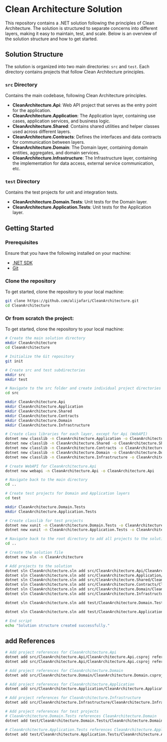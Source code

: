 # Clean Architecture Solution

This repository contains a .NET solution following the principles of Clean Architecture. The solution is structured to separate concerns into different layers, making it easy to maintain, test, and scale. Below is an overview of the solution structure and how to get started.

## Solution Structure

The solution is organized into two main directories: `src` and `test`. Each directory contains projects that follow Clean Architecture principles.

### `src` Directory
Contains the main codebase, following Clean Architecture principles.

- **CleanArchitecture.Api**: Web API project that serves as the entry point for the application.
- **CleanArchitecture.Application**: The Application layer, containing use cases, application services, and business logic.
- **CleanArchitecture.Shared**: Contains shared utilities and helper classes used across different layers.
- **CleanArchitecture.Contracts**: Defines the interfaces and data contracts for communication between layers.
- **CleanArchitecture.Domain**: The Domain layer, containing domain entities, aggregates, and domain services.
- **CleanArchitecture.Infrastructure**: The Infrastructure layer, containing the implementation for data access, external service communication, etc.

### `test` Directory
Contains the test projects for unit and integration tests.

- **CleanArchitecture.Domain.Tests**: Unit tests for the Domain layer.
- **CleanArchitecture.Application.Tests**: Unit tests for the Application layer.

## Getting Started

### Prerequisites
Ensure that you have the following installed on your machine:
- [.NET SDK](https://dotnet.microsoft.com/download/dotnet)
- [Git](https://git-scm.com/)

### Clone the repository
To get started, clone the repository to your local machine:

```bash
git clone https://github.com/alijafari/CleanArchitecture.git
cd CleanArchitecture
```
### Or from scratch the project:
To get started, clone the repository to your local machine:

```bash
# Create the main solution directory
mkdir CleanArchitecture
cd CleanArchitecture

# Initialize the Git repository
git init

# Create src and test subdirectories
mkdir src
mkdir test

# Navigate to the src folder and create individual project directories
cd src

mkdir CleanArchitecture.Api
mkdir CleanArchitecture.Application
mkdir CleanArchitecture.Shared
mkdir CleanArchitecture.Contracts
mkdir CleanArchitecture.Domain
mkdir CleanArchitecture.Infrastructure

# Create class libraries for each layer, except for Api (WebAPI)
dotnet new classlib -n CleanArchitecture.Application -o CleanArchitecture.Application
dotnet new classlib -n CleanArchitecture.Shared -o CleanArchitecture.Shared
dotnet new classlib -n CleanArchitecture.Contracts -o CleanArchitecture.Contracts
dotnet new classlib -n CleanArchitecture.Domain -o CleanArchitecture.Domain
dotnet new classlib -n CleanArchitecture.Infrastructure -o CleanArchitecture.Infrastructure

# Create WebAPI for CleanArchitecture.Api
dotnet new webapi -n CleanArchitecture.Api -o CleanArchitecture.Api

# Navigate back to the main directory
cd ..

# Create test projects for Domain and Application layers
cd test

mkdir CleanArchitecture.Domain.Tests
mkdir CleanArchitecture.Application.Tests

# Create classlib for test projects
dotnet new xunit -n CleanArchitecture.Domain.Tests -o CleanArchitecture.Domain.Tests
dotnet new xunit -n CleanArchitecture.Application.Tests -o CleanArchitecture.Application.Tests

# Navigate back to the root directory to add all projects to the solution
cd ..

# Create the solution file
dotnet new sln -n CleanArchitecture

# Add projects to the solution
dotnet sln CleanArchitecture.sln add src/CleanArchitecture.Api/CleanArchitecture.Api.csproj
dotnet sln CleanArchitecture.sln add src/CleanArchitecture.Application/CleanArchitecture.Application.csproj
dotnet sln CleanArchitecture.sln add src/CleanArchitecture.Shared/CleanArchitecture.Shared.csproj
dotnet sln CleanArchitecture.sln add src/CleanArchitecture.Contracts/CleanArchitecture.Contracts.csproj
dotnet sln CleanArchitecture.sln add src/CleanArchitecture.Domain/CleanArchitecture.Domain.csproj
dotnet sln CleanArchitecture.sln add src/CleanArchitecture.Infrastructure/CleanArchitecture.Infrastructure.csproj

dotnet sln CleanArchitecture.sln add test/CleanArchitecture.Domain.Tests/CleanArchitecture.Domain.Tests.csproj

dotnet sln CleanArchitecture.sln add test/CleanArchitecture.Application.Tests/CleanArchitecture.Application.Tests.csproj

# End script
echo "Solution structure created successfully."

```

## add References 
```bash
# Add project references for CleanArchitecture.Api
dotnet add src/CleanArchitecture.Api/CleanArchitecture.Api.csproj reference src/CleanArchitecture.Contracts/CleanArchitecture.Contracts.csproj
dotnet add src/CleanArchitecture.Api/CleanArchitecture.Api.csproj reference src/CleanArchitecture.Application/CleanArchitecture.Application.csproj

# Add project references for CleanArchitecture.Domain
dotnet add src/CleanArchitecture.Domain/CleanArchitecture.Domain.csproj reference src/CleanArchitecture.Shared/CleanArchitecture.Shared.csproj

# Add project references for CleanArchitecture.Application
dotnet add src/CleanArchitecture.Application/CleanArchitecture.Application.csproj reference src/CleanArchitecture.Domain/CleanArchitecture.Domain.csproj

# Add project references for CleanArchitecture.Infrastructure
dotnet add src/CleanArchitecture.Infrastructure/CleanArchitecture.Infrastructure.csproj reference src/CleanArchitecture.Application/CleanArchitecture.Application.csproj

# Add project references for test projects
# CleanArchitecture.Domain.Tests references CleanArchitecture.Domain
dotnet add test/CleanArchitecture.Domain.Tests/CleanArchitecture.Domain.Tests.csproj reference src/CleanArchitecture.Domain/CleanArchitecture.Domain.csproj

# CleanArchitecture.Application.Tests references CleanArchitecture.Application
dotnet add test/CleanArchitecture.Application.Tests/CleanArchitecture.Application.Tests.csproj reference src/CleanArchitecture.Application/CleanArchitecture.Application.csproj
```
